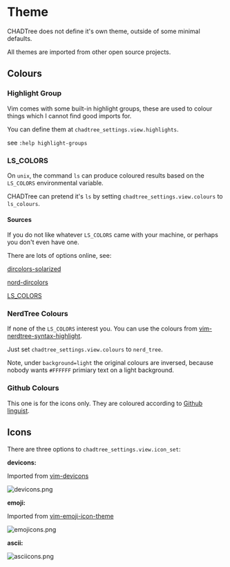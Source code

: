 # Theme

CHADTree does not define it's own theme, outside of some minimal defaults.

All themes are imported from other open source projects.

## Colours

### Highlight Group

Vim comes with some built-in highlight groups, these are used to colour things which I cannot find good imports for.

You can define them at `chadtree_settings.view.highlights`.

see `:help highlight-groups`

### LS_COLORS

On `unix`, the command `ls` can produce coloured results based on the `LS_COLORS` environmental variable.

CHADTree can pretend it's `ls` by setting `chadtree_settings.view.colours` to `ls_colours`.

#### Sources

If you do not like whatever `LS_COLORS` came with your machine, or perhaps you don't even have one.

There are lots of options online, see:

[dircolors-solarized](https://github.com/seebi/dircolors-solarized)

[nord-dircolors](https://github.com/arcticicestudio/nord-dircolors)

[LS_COLORS](https://github.com/trapd00r/LS_COLORS)

### NerdTree Colours

If none of the `LS_COLORS` interest you. You can use the colours from [vim-nerdtree-syntax-highlight](https://github.com/tiagofumo/vim-nerdtree-syntax-highlight).

Just set `chadtree_settings.view.colours` to `nerd_tree`.

Note, under `background=light` the original colours are inversed, because nobody wants `#FFFFFF` primiary text on a light background.

### Github Colours

This one is for the icons only. They are coloured according to [Github linguist](https://github.com/github/linguist).

## Icons

There are three options to `chadtree_settings.view.icon_set`:

**devicons:**

Imported from [vim-devicons](https://github.com/ryanoasis/vim-devicons)

![devicons.png](https://github.com/ms-jpq/chadtree/raw/future2/docs/img/icons_devicons.png)

**emoji:**

Imported from [vim-emoji-icon-theme](https://github.com/adelarsq/vim-emoji-icon-theme)

![emojicons.png](https://github.com/ms-jpq/chadtree/raw/future2/docs/img/icons_emoji.png)

**ascii:**

![asciicons.png](https://github.com/ms-jpq/chadtree/raw/future2/docs/img/icons_ascii.png)